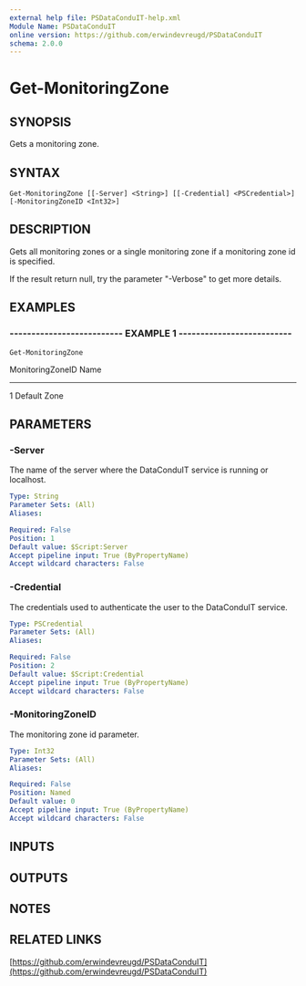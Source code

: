 ```yaml
---
external help file: PSDataConduIT-help.xml
Module Name: PSDataConduIT
online version: https://github.com/erwindevreugd/PSDataConduIT
schema: 2.0.0
---
```


# Get-MonitoringZone

## SYNOPSIS
Gets a monitoring zone.

## SYNTAX

```
Get-MonitoringZone [[-Server] <String>] [[-Credential] <PSCredential>] [-MonitoringZoneID <Int32>]
```

## DESCRIPTION
Gets all monitoring zones or a single monitoring zone if a monitoring zone id is specified. 

If the result return null, try the parameter "-Verbose" to get more details.

## EXAMPLES

### -------------------------- EXAMPLE 1 --------------------------
```
Get-MonitoringZone
```

MonitoringZoneID Name
---------------- ----
1                Default Zone

## PARAMETERS

### -Server
The name of the server where the DataConduIT service is running or localhost.

```yaml
Type: String
Parameter Sets: (All)
Aliases: 

Required: False
Position: 1
Default value: $Script:Server
Accept pipeline input: True (ByPropertyName)
Accept wildcard characters: False
```

### -Credential
The credentials used to authenticate the user to the DataConduIT service.

```yaml
Type: PSCredential
Parameter Sets: (All)
Aliases: 

Required: False
Position: 2
Default value: $Script:Credential
Accept pipeline input: True (ByPropertyName)
Accept wildcard characters: False
```

### -MonitoringZoneID
The monitoring zone id parameter.

```yaml
Type: Int32
Parameter Sets: (All)
Aliases: 

Required: False
Position: Named
Default value: 0
Accept pipeline input: True (ByPropertyName)
Accept wildcard characters: False
```

## INPUTS

## OUTPUTS

## NOTES

## RELATED LINKS

[https://github.com/erwindevreugd/PSDataConduIT](https://github.com/erwindevreugd/PSDataConduIT)


